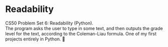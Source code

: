 <h1>Readability</h1>

CS50 Problem Set 6: Readability (Python). <br>
The program asks the user to type in some text, and then outputs the grade level for the text, according to the Coleman-Liau formula.
One of my first projects entirely in Python. 🐍

